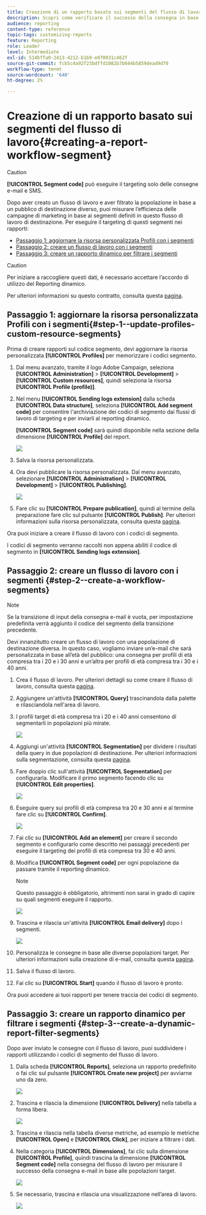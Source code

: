 ```yaml
---
title: Creazione di un rapporto basato sui segmenti del flusso di lavoro
description: Scopri come verificare il successo della consegna in base ai segmenti dei flussi di lavoro nei rapporti.
audience: reporting
content-type: reference
topic-tags: customizing-reports
feature: Reporting
role: Leader
level: Intermediate
exl-id: 514bffa0-2413-4212-b1b9-e070031c462f
source-git-commit: fcb5c4a92f23bdffd1082b7b044b5859dead9d70
workflow-type: tm+mt
source-wordcount: '640'
ht-degree: 2%

---
```


# Creazione di un rapporto basato sui segmenti del flusso di lavoro{#creating-a-report-workflow-segment}

>[!CAUTION]
> **[!UICONTROL Segment code]** può eseguire il targeting solo delle consegne e-mail e SMS.

Dopo aver creato un flusso di lavoro e aver filtrato la popolazione in base a un pubblico di destinazione diverso, puoi misurare l’efficienza delle campagne di marketing in base ai segmenti definiti in questo flusso di lavoro di destinazione.
Per eseguire il targeting di questi segmenti nei rapporti:

* [Passaggio 1: aggiornare la risorsa personalizzata Profili con i segmenti](#step-1--update-profiles-custom-resource-segments)
* [Passaggio 2: creare un flusso di lavoro con i segmenti](#step-2--create-a-workflow-segments)
* [Passaggio 3: creare un rapporto dinamico per filtrare i segmenti](#step-3--create-a-dynamic-report-filter-segments)

>[!CAUTION]
>Per iniziare a raccogliere questi dati, è necessario accettare l’accordo di utilizzo del Reporting dinamico.
>
>Per ulteriori informazioni su questo contratto, consulta questa [pagina](../../reporting/using/about-dynamic-reports.md#dynamic-reporting-usage-agreement).

## Passaggio 1: aggiornare la risorsa personalizzata Profili con i segmenti{#step-1--update-profiles-custom-resource-segments}

Prima di creare rapporti sul codice segmento, devi aggiornare la risorsa personalizzata **[!UICONTROL Profiles]** per memorizzare i codici segmento.

1. Dal menu avanzato, tramite il logo Adobe Campaign, seleziona **[!UICONTROL Administration]** > **[!UICONTROL Development]** > **[!UICONTROL Custom resources]**, quindi seleziona la risorsa **[!UICONTROL Profile (profile)]**.
1. Nel menu **[!UICONTROL Sending logs extension]** dalla scheda **[!UICONTROL Data structure]**, seleziona **[!UICONTROL Add segment code]** per consentire l&#39;archiviazione dei codici di segmento dai flussi di lavoro di targeting e per inviarli al reporting dinamico.

   **[!UICONTROL Segment code]** sarà quindi disponibile nella sezione della dimensione **[!UICONTROL Profile]** del report.

   ![](assets/report_segment_4.png)

1. Salva la risorsa personalizzata.

1. Ora devi pubblicare la risorsa personalizzata.
Dal menu avanzato, selezionare **[!UICONTROL Administration]** > **[!UICONTROL Development]** > **[!UICONTROL Publishing]**.

   ![](assets/custom_profile_7.png)

1. Fare clic su **[!UICONTROL Prepare publication]**, quindi al termine della preparazione fare clic sul pulsante **[!UICONTROL Publish]**. Per ulteriori informazioni sulla risorsa personalizzata, consulta questa [pagina](../../developing/using/updating-the-database-structure.md).

Ora puoi iniziare a creare il flusso di lavoro con i codici di segmento.

I codici di segmento verranno raccolti non appena abiliti il codice di segmento in **[!UICONTROL Sending logs extension]**.

## Passaggio 2: creare un flusso di lavoro con i segmenti {#step-2--create-a-workflow-segments}

>[!NOTE]
>Se la transizione di input della consegna e-mail è vuota, per impostazione predefinita verrà aggiunto il codice del segmento della transizione precedente.

Devi innanzitutto creare un flusso di lavoro con una popolazione di destinazione diversa. In questo caso, vogliamo inviare un’e-mail che sarà personalizzata in base all’età del pubblico: una consegna per profili di età compresa tra i 20 e i 30 anni e un’altra per profili di età compresa tra i 30 e i 40 anni.

1. Crea il flusso di lavoro. Per ulteriori dettagli su come creare il flusso di lavoro, consulta questa [pagina](../../automating/using/building-a-workflow.md).

1. Aggiungere un&#39;attività **[!UICONTROL Query]** trascinandola dalla palette e rilasciandola nell&#39;area di lavoro.

1. I profili target di età compresa tra i 20 e i 40 anni consentono di segmentarli in popolazioni più mirate.

   ![](assets/report_segment_1.png)

1. Aggiungi un&#39;attività **[!UICONTROL Segmentation]** per dividere i risultati della query in due popolazioni di destinazione. Per ulteriori informazioni sulla segmentazione, consulta questa [pagina](../../automating/using/segmentation.md).

1. Fare doppio clic sull&#39;attività **[!UICONTROL Segmentation]** per configurarla. Modificare il primo segmento facendo clic su **[!UICONTROL Edit properties]**.

   ![](assets/report_segment_7.png)

1. Eseguire query sui profili di età compresa tra 20 e 30 anni e al termine fare clic su **[!UICONTROL Confirm]**.

   ![](assets/report_segment_8.png)

1. Fai clic su **[!UICONTROL Add an element]** per creare il secondo segmento e configurarlo come descritto nei passaggi precedenti per eseguire il targeting dei profili di età compresa tra 30 e 40 anni.

1. Modifica **[!UICONTROL Segment code]** per ogni popolazione da passare tramite il reporting dinamico.

   >[!NOTE]
   >Questo passaggio è obbligatorio, altrimenti non sarai in grado di capire su quali segmenti eseguire il rapporto.

   ![](assets/report_segment_9.png)

1. Trascina e rilascia un&#39;attività **[!UICONTROL Email delivery]** dopo i segmenti.

   ![](assets/report_segment_3.png)

1. Personalizza le consegne in base alle diverse popolazioni target. Per ulteriori informazioni sulla creazione di e-mail, consulta questa [pagina](../../designing/using/designing-content-in-adobe-campaign.md).

1. Salva il flusso di lavoro.

1. Fai clic su **[!UICONTROL Start]** quando il flusso di lavoro è pronto.

Ora puoi accedere ai tuoi rapporti per tenere traccia dei codici di segmento.

## Passaggio 3: creare un rapporto dinamico per filtrare i segmenti {#step-3--create-a-dynamic-report-filter-segments}

Dopo aver inviato le consegne con il flusso di lavoro, puoi suddividere i rapporti utilizzando i codici di segmento del flusso di lavoro.

1. Dalla scheda **[!UICONTROL Reports]**, seleziona un rapporto predefinito o fai clic sul pulsante **[!UICONTROL Create new project]** per avviarne uno da zero.

   ![](assets/custom_profile_18.png)
1. Trascina e rilascia la dimensione **[!UICONTROL Delivery]** nella tabella a forma libera.

   ![](assets/report_segment_5.png)

1. Trascina e rilascia nella tabella diverse metriche, ad esempio le metriche **[!UICONTROL Open]** e **[!UICONTROL Click]**, per iniziare a filtrare i dati.
1. Nella categoria **[!UICONTROL Dimensions]**, fai clic sulla dimensione **[!UICONTROL Profile]**, quindi trascina la dimensione **[!UICONTROL Segment code]** nella consegna del flusso di lavoro per misurare il successo della consegna e-mail in base alle popolazioni target.

   ![](assets/report_segment_6.png)

1. Se necessario, trascina e rilascia una visualizzazione nell’area di lavoro.

   ![](assets/report_segment_10.png)
